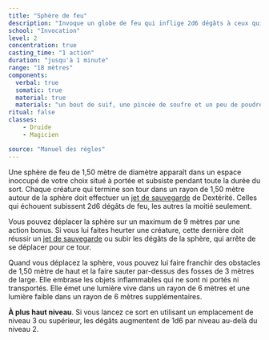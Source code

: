 ```yaml
---
title: "Sphère de feu"
description: "Invoque un globe de feu qui inflige 2d6 dégâts à ceux qui s'en approchent."
school: "Invocation"
level: 2
concentration: true
casting_time: "1 action"
duration: "jusqu'à 1 minute"
range: "18 mètres"
components:
  verbal: true
  somatic: true
  material: true
  materials: "un bout de suif, une pincée de soufre et un peu de poudre de fer"
ritual: false
classes:
    - Druide
    - Magicien

source: "Manuel des règles"
---
```

Une sphère de feu de 1,50 mètre de diamètre apparaît dans un espace inoccupé de votre choix situé à portée et subsiste pendant toute la durée du sort. Chaque créature qui termine son tour dans un rayon de 1,50 mètre autour de la sphère doit effectuer un [jet de sauvegarde](/utiliser-les-caracteristiques/#jets-de-sauvegarde) de Dextérité. Celles qui échouent subissent 2d6 dégâts de feu, les autres la moitié seulement.

Vous pouvez déplacer la sphère sur un maximum de 9 mètres par une action bonus. Si vous lui faites heurter une créature, cette dernière doit réussir un [jet de sauvegarde](/utiliser-les-caracteristiques/#jets-de-sauvegarde) ou subir les dégâts de la sphère, qui arrête de se déplacer pour ce tour.

Quand vous déplacez la sphère, vous pouvez lui faire franchir des obstacles de 1,50 mètre de haut et la faire sauter par-dessus des fosses de 3 mètres de large. Elle embrase les objets inflammables qui ne sont ni portés ni transportés. Elle émet une lumière vive dans un rayon de 6 mètres et une lumière faible dans un rayon de 6 mètres supplémentaires.

**À plus haut niveau**. Si vous lancez ce sort en utilisant un emplacement de niveau 3 ou supérieur, les dégâts augmentent de 1d6 par niveau au-delà du niveau 2.
